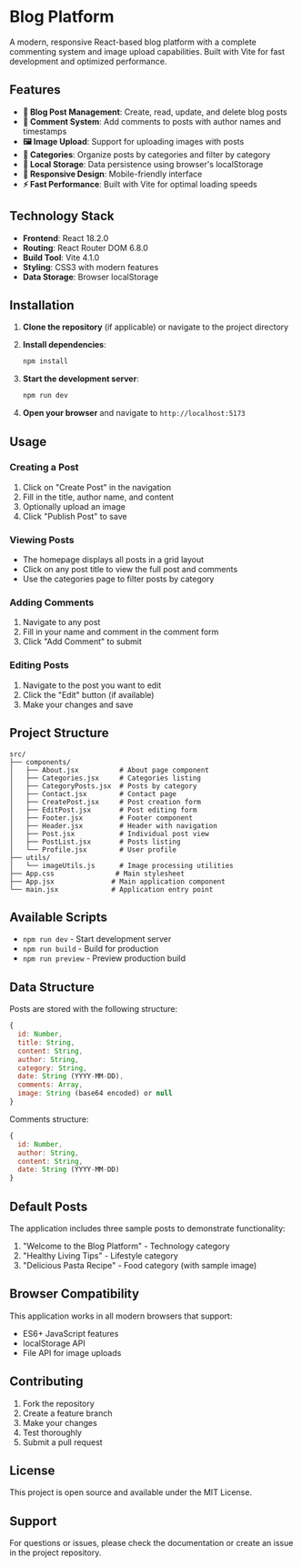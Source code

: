 # Blog Platform

A modern, responsive React-based blog platform with a complete commenting system and image upload capabilities. Built with Vite for fast development and optimized performance.

## Features

- **📝 Blog Post Management**: Create, read, update, and delete blog posts
- **💬 Comment System**: Add comments to posts with author names and timestamps
- **🖼️ Image Upload**: Support for uploading images with posts
- **📂 Categories**: Organize posts by categories and filter by category
- **💾 Local Storage**: Data persistence using browser's localStorage
- **🎨 Responsive Design**: Mobile-friendly interface
- **⚡ Fast Performance**: Built with Vite for optimal loading speeds

## Technology Stack

- **Frontend**: React 18.2.0
- **Routing**: React Router DOM 6.8.0
- **Build Tool**: Vite 4.1.0
- **Styling**: CSS3 with modern features
- **Data Storage**: Browser localStorage

## Installation

1. **Clone the repository** (if applicable) or navigate to the project directory
2. **Install dependencies**:
   ```bash
   npm install
   ```

3. **Start the development server**:
   ```bash
   npm run dev
   ```

4. **Open your browser** and navigate to `http://localhost:5173`

## Usage

### Creating a Post
1. Click on "Create Post" in the navigation
2. Fill in the title, author name, and content
3. Optionally upload an image
4. Click "Publish Post" to save

### Viewing Posts
- The homepage displays all posts in a grid layout
- Click on any post title to view the full post and comments
- Use the categories page to filter posts by category

### Adding Comments
1. Navigate to any post
2. Fill in your name and comment in the comment form
3. Click "Add Comment" to submit

### Editing Posts
1. Navigate to the post you want to edit
2. Click the "Edit" button (if available)
3. Make your changes and save

## Project Structure

```
src/
├── components/
│   ├── About.jsx          # About page component
│   ├── Categories.jsx     # Categories listing
│   ├── CategoryPosts.jsx  # Posts by category
│   ├── Contact.jsx        # Contact page
│   ├── CreatePost.jsx     # Post creation form
│   ├── EditPost.jsx       # Post editing form
│   ├── Footer.jsx         # Footer component
│   ├── Header.jsx         # Header with navigation
│   ├── Post.jsx           # Individual post view
│   ├── PostList.jsx       # Posts listing
│   └── Profile.jsx        # User profile
├── utils/
│   └── imageUtils.js      # Image processing utilities
├── App.css               # Main stylesheet
├── App.jsx              # Main application component
└── main.jsx             # Application entry point
```

## Available Scripts

- `npm run dev` - Start development server
- `npm run build` - Build for production
- `npm run preview` - Preview production build

## Data Structure

Posts are stored with the following structure:
```javascript
{
  id: Number,
  title: String,
  content: String,
  author: String,
  category: String,
  date: String (YYYY-MM-DD),
  comments: Array,
  image: String (base64 encoded) or null
}
```

Comments structure:
```javascript
{
  id: Number,
  author: String,
  content: String,
  date: String (YYYY-MM-DD)
}
```

## Default Posts

The application includes three sample posts to demonstrate functionality:
1. "Welcome to the Blog Platform" - Technology category
2. "Healthy Living Tips" - Lifestyle category  
3. "Delicious Pasta Recipe" - Food category (with sample image)

## Browser Compatibility

This application works in all modern browsers that support:
- ES6+ JavaScript features
- localStorage API
- File API for image uploads

## Contributing

1. Fork the repository
2. Create a feature branch
3. Make your changes
4. Test thoroughly
5. Submit a pull request

## License

This project is open source and available under the MIT License.

## Support

For questions or issues, please check the documentation or create an issue in the project repository.
